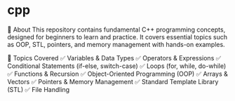 # cpp
📌 About
This repository contains fundamental C++ programming concepts, designed for beginners to learn and practice. It covers essential topics such as OOP, STL, pointers, and memory management with hands-on examples.

📌 Topics Covered
✅ Variables & Data Types
✅ Operators & Expressions
✅ Conditional Statements (if-else, switch-case)
✅ Loops (for, while, do-while)
✅ Functions & Recursion
✅ Object-Oriented Programming (OOP)
✅ Arrays & Vectors
✅ Pointers & Memory Management
✅ Standard Template Library (STL)
✅ File Handling
